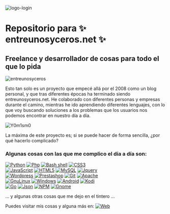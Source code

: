 ![logo-login](https://github.com/sapoclay/sapoclay/assets/6242827/f3d152d8-c876-4852-8ca5-c8946d9925f1) 

# Repositorio para ✨ entreunosyceros.net ✨

## Freelance y desarrollador de cosas para todo el que lo pida

![entreunosyceros](https://github.com/sapoclay/sapoclay/assets/6242827/7749f902-321e-4fdd-984f-fc50e6cfee43)

Esto tan solo es un proyecto que empecé allá por el 2008 como un blog personal, y que tras diferentes épocas ha terminado siendo entreunosyceros.net. He colaborado con diferentes personas y empresas durante el camino, mientras he ido aprendiendo diferentes lenguajes, con lo que voy buscando soluciones a los problemas que los usuarios nos podemos encontrar en nuestro día a día. 

![Y0m1sm0](https://github.com/sapoclay/sapoclay/assets/6242827/ed2ec40d-1975-43b4-b117-a6fb9caad312)

La máxima de este proyecto es; si se puede hacer de forma sencilla, ¿por qué hacerlo complicado?

### Algunas cosas con las que me complico el día a día son: 

[![Python](https://img.shields.io/badge/Python-yellow?style=for-the-badge&logo=python&logoColor=white&labelColor=101010)]()
[![Php](https://img.shields.io/badge/PHP-blue?style=for-the-badge&logo=PHP&logoColor=white&labelColor=101010)]()
[![Bash shell](https://img.shields.io/badge/gnubash-red?style=for-the-badge&logo=gnubash&logoColor=white&labelColor=101010)]()
[![CSS3](https://img.shields.io/badge/css3-blue?style=for-the-badge&logo=css3&logoColor=white&labelColor=101010)]()
<br/>
[![JavaScript](https://img.shields.io/badge/javascript-yellow?style=for-the-badge&logo=javascript&logoColor=white&labelColor=101010)]()
[![HTML5](https://img.shields.io/badge/html5-aqua?style=for-the-badge&logo=html5&logoColor=white&labelColor=101010)]()
[![MySQL](https://img.shields.io/badge/mysql-silver?style=for-the-badge&logo=mysql&logoColor=white&labelColor=101010)]()
[![Jquery](https://img.shields.io/badge/jquery-black?style=for-the-badge&logo=jquery&logoColor=white&labelColor=101010)]()
<br/>
[![Wordpress](https://img.shields.io/badge/wordpress-blue?style=for-the-badge&logo=wordpress&logoColor=white&labelColor=101010)]()
[![Prestashop](https://img.shields.io/badge/prestashop-pink?style=for-the-badge&logo=prestashop&logoColor=white&labelColor=101010)]()
[![Git](https://img.shields.io/badge/git-black?style=for-the-badge&logo=git&logoColor=white&labelColor=101010)]()
[![Apache](https://img.shields.io/badge/apache-red?style=for-the-badge&logo=apache&logoColor=white&labelColor=101010)]()
<br/>
[![GnuLinux](https://img.shields.io/badge/LINUX-cian?style=for-the-badge&logo=LINUX&logoColor=white&labelColor=101010)]()
[![Windows](https://img.shields.io/badge/windows-blue?style=for-the-badge&logo=windows&logoColor=white&labelColor=101010)]()
[![Android](https://img.shields.io/badge/android-green?style=for-the-badge&logo=android&logoColor=white&labelColor=101010)]()
[![Kodi](https://img.shields.io/badge/kodi-blue?style=for-the-badge&logo=kodi&logoColor=white&labelColor=101010)]()
<br/>
[![Go](https://img.shields.io/badge/go-black?style=for-the-badge&logo=go&logoColor=blue&labelColor=101010)]()
[![Json](https://img.shields.io/badge/json-silver?style=for-the-badge&logo=json&logoColor=blue&labelColor=101010)]()
[![NPM](https://img.shields.io/badge/npm-green?style=for-the-badge&logo=npm&logoColor=blue&labelColor=101010)]()
[![Gnome](https://img.shields.io/badge/gnome-black?style=for-the-badge&logo=npm&logoColor=white&labelColor=101010)]()

... y algunas otras cosas que me dejo en el tintero ...

Puedes visitar mis cosas y alguna más en: 
[![Web](https://img.shields.io/badge/Web-entreunosyceros.net-14a1f0?style=for-the-badge&logo=dev.to&logoColor=white&labelColor=101010)](https://entreunosyceros.net)
